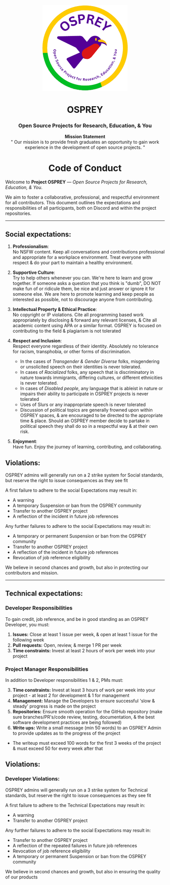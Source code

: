 <div align="center">

<a href="https://github.com/almsam/OSPREY">
  <img src="OSPREY logo.png" alt="Logo" width="270" height="270">
</a>

<h1 align="center">OSPREY</h1>
<h3 align="center">Open Source Projects for Research, Education, & You</h3>

<p align="center">
  <strong>Mission Statement</strong><br>
  " Our mission is to provide fresh graduates an opportunity to gain work experience in the development of open source projects. "

</p>

<h1 align="center">Code of Conduct</h1>

</div>

Welcome to **Project OSPREY** — *Open Source Projects for Research, Education, & You*.

We aim to foster a collaborative, professional, and respectful environment for all contributors. This document outlines the expectations and responsibilities of all participants, both on Discord and within the project repositories.

---

## Social expectations:

1. **Professionalism**:  
   No NSFW content. Keep all conversations and contributions professional and appropriate for a workplace environment. Treat everyone with respect & do your part to maintain a healthy environment.

2. **Supportive Culture**:  
   Try to help others whenever you can. We're here to learn and grow together. If someone asks a question that you think is "dumb", DO NOT make fun of or ridicule them, be nice and just answer or ignore it for someone else. We are here to promote learning and keep people as interested as possible, not to discourage anyone from contributing.

3. **Intellectual Property & Ethical Practice**:  
   No copyright or IP violations. Cite all programming based work appropriately by disclosing & forward any relevant licenses, & Cite all academic content using APA or a similar format. OSPREY is focused on contributing to the field & plagiarism is not tolerated

4. **Respect and Inclusion**:  
   Respect everyone regardless of their identity. Absolutely no tolerance for racism, transphobia, or other forms of discrimination.
    - In the cases of *Transgender & Gender Diverse* folks, misgendering or unsolicited speech on their identities is never tolerated.
    - In cases of *Racialized* folks, any speech that is discriminatory in nature towards immigrants, differing cultures, or different ethnicities is never tolerated.
    - In cases of *Disabled people*, any language that is ableist in nature or impairs their ability to participate in OSPREY projects is never tolerated
    - Uses of Slurs or any inappropriate speech is never tolerated
    - Discussion of political topics are generally frowned upon within OSPREY spaces, & are encouraged to be directed to the appropriate time & place. Should an OSPREY member decide to partake in political speech they shall do so in a respectful way & at their own risk.

5. **Enjoyment**:  
   Have fun. Enjoy the journey of learning, contributing, and collaborating.

## Violations:

OSPREY admins will generally run on a 2 strike system for Social standards, but reserve the right to issue consequences as they see fit

A first failure to adhere to the social Expectations may result in:

- A warning 
- A temporary Suspension or ban from the OSPREY community
- Transfer to another OSPREY project
- A reflection of the incident in future job references

Any further failures to adhere to the social Expectations may result in:

- A temporary or permanent Suspension or ban from the OSPREY community
- Transfer to another OSPREY project
- A reflection of the incident in future job references
- Revocation of job reference eligibility  

We believe in second chances and growth, but also in protecting our contributors and mission.

---

## Technical expectations:

### Developer Responsibilities

To gain credit, job reference, and be in good standing as an OSPREY Developer, you must:

1. **Issues:** Close at least 1 issue per week, & open at least 1 issue for the following week
2. **Pull requests:** Open, review, & merge 1 PR per week
3. **Time constraints:** Invest at least 2 hours of work per week into your project

### Project Manager Responsibilities

In addition to Developer responsibilities 1 & 2, PMs must:

3. **Time constraints:** Invest at least 3 hours of work per week into your project - at least 2  for development & 1 for management
4. **Management:** Manage the Developers to ensure successful 'slow & steady' progress is made on the project
5. **Repositories:** Ensure smooth operation for the GitHub repository (make sure branches/PR's/code review, testing, documentation, & the best software development practices are being followed)
6. **Write ups:** Write a small message (min 50 words) to an OSPREY Admin to provide updates as to the progress of the project

- The writeup must exceed 100 words for the first 3 weeks of the project & must exceed 50 for every week after that

## Violations:

### Developer Violations:

OSPREY admins will generally run on a 3 strike system for Technical standards, but reserve the right to issue consequences as they see fit

A first failure to adhere to the Technical Expectations may result in:

- A warning 
- Transfer to another OSPREY project

Any further failures to adhere to the social Expectations may result in:

- Transfer to another OSPREY project
- A reflection of the repeated failures in future job references
- Revocation of job reference eligibility
- A temporary or permanent Suspension or ban from the OSPREY community

We believe in second chances and growth, but also in ensuring the quality of our products


